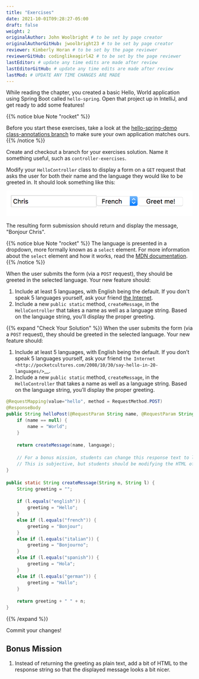 ```yaml
---
title: "Exercises"
date: 2021-10-01T09:28:27-05:00
draft: false
weight: 2
originalAuthor: John Woolbright # to be set by page creator
originalAuthorGitHub: jwoolbright23 # to be set by page creator
reviewer: Kimberly Horan # to be set by the page reviewer
reviewerGitHub: codinglikeagirl42 # to be set by the page reviewer
lastEditor: # update any time edits are made after review
lastEditorGitHub: # update any time edits are made after review
lastMod: # UPDATE ANY TIME CHANGES ARE MADE
---
```


<!-- TODO: Update the hello-spring name once project is created -->
While reading the chapter, you created a basic Hello, World application using Spring Boot called `hello-spring`. Open that project up in IntelliJ, and get ready to add some features!

{{% notice blue Note "rocket" %}}
<!-- TODO: Add correct link below once hello-spring app has been created -->
Before you start these exercises, take a look at the [hello-spring-demo class-annotations branch](https://github.com/LaunchCodeEducation/hello-spring-demo/tree/class-annotations) to make sure your own application matches ours.
{{% /notice %}}

Create and checkout a branch for your exercises solution. Name it something useful, such as `controller-exercises`.

Modify your `HelloController` class to display a form on a `GET` request that asks the user for both their name and the language they would like to be greeted in. It should look something like this:

![Greeting Form](pictures/form.png?classes=border)

The resulting form submission should return and display the message, "Bonjour Chris".

{{% notice blue Note "rocket" %}}
The language is presented in a dropdown, more formally known as a `select` element. For more information about the `select` element and how it works, read the [MDN documentation](https://developer.mozilla.org/en-US/docs/Web/HTML/Element/select).
{{% /notice %}}

When the user submits the form (via a `POST` request), they should be greeted in the selected language. Your new feature should:

1. Include at least 5 languages, with English being the default. If you don't speak 5 languages yourself, ask your friend [the Internet](http://pocketcultures.com/2008/10/30/say-hello-in-20-languages/).
2. Include a new `public static` method, `createMessage`, in the `HelloController` that takes a name as well as a language string. Based on the language string, you'll display the proper greeting.

{{% expand "Check Your Solution" %}}
When the user submits the form (via a ``POST`` request), they should be
greeted in the selected language. Your new feature should: 

1. Include at least 5 languages, with English being the default. If you don’t speak 5 languages yourself, ask your friend `the Internet <http://pocketcultures.com/2008/10/30/say-hello-in-20-languages/>`__.
1. Include a new ``public static`` method, ``createMessage``, in the ``HelloController`` that takes a name as well as a language string. Based on the language string, you’ll display the proper greeting.

```java
@RequestMapping(value="hello", method = RequestMethod.POST)
@ResponseBody
public String helloPost(@RequestParam String name, @RequestParam String language) {
    if (name == null) {
        name = "World";
    }

    return createMessage(name, language);

    // For a bonus mission, students can change this response text to look nicer.
    // This is subjective, but students should be modifying the HTML of the response string.
}

public static String createMessage(String n, String l) {
    String greeting = "";

    if (l.equals("english")) {
        greeting = "Hello";
    }
    else if (l.equals("french")) {
        greeting = "Bonjour";
    }
    else if (l.equals("italian")) {
        greeting = "Bonjourno";
    }
    else if (l.equals("spanish")) {
        greeting = "Hola";
    }
    else if (l.equals("german")) {
        greeting = "Hallo";
    }

    return greeting + " " + n;
}
```
{{% /expand %}}

Commit your changes!

## Bonus Mission

1. Instead of returning the greeting as plain text, add a bit of HTML to the response string so that the displayed message looks a bit nicer.